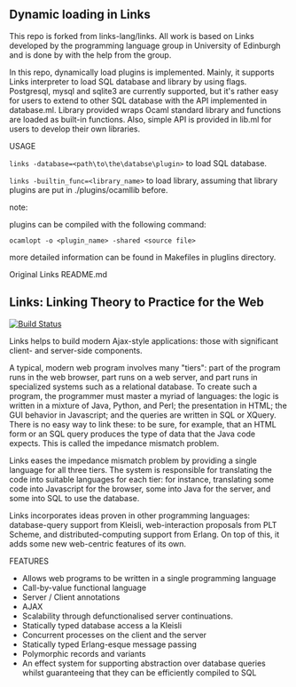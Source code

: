 Dynamic loading in Links
------------------------

This repo is forked from links-lang/links. All work is based on Links developed by the programming language group in University of Edinburgh and is done by with the help from the group.

In this repo, dynamically load plugins is implemented. Mainly, it supports Links interpreter to load SQL database and library by using flags. Postgresql, mysql and sqlite3 are currently supported, but it's rather easy for users to extend to other SQL database with the API implemented in database.ml. Library provided wraps Ocaml standard library and functions are loaded as built-in functions. Also, simple API is provided in lib.ml for users to develop their own libraries.

USAGE

`links -database=<path\to\the\databse\plugin>` to load SQL database.

`links -builtin_func=<library_name>` to load library, assuming that library plugins are put in ./plugins/ocamllib before.

note:   
  
  plugins can be compiled with the following command:
  
  `ocamlopt -o <plugin_name> -shared <source file>`
  
  more detailed information can be found in Makefiles in pluglins directory.


Original Links README.md

Links: Linking Theory to Practice for the Web
---------------------------------------------

[![Build Status](https://travis-ci.org/links-lang/links.svg?branch=sessions)](https://travis-ci.org/links-lang/links)

Links helps to build modern Ajax-style applications: those with
significant client- and server-side components.

A typical, modern web program involves many "tiers": part of the
program runs in the web browser, part runs on a web server, and part
runs in specialized systems such as a relational database. To create
such a program, the programmer must master a myriad of languages: the
logic is written in a mixture of Java, Python, and Perl; the
presentation in HTML; the GUI behavior in Javascript; and the queries
are written in SQL or XQuery. There is no easy way to link these: to
be sure, for example, that an HTML form or an SQL query produces the
type of data that the Java code expects. This is called the impedance
mismatch problem.

Links eases the impedance mismatch problem by providing a single
language for all three tiers. The system is responsible for
translating the code into suitable languages for each tier: for
instance, translating some code into Javascript for the browser, some
into Java for the server, and some into SQL to use the database.

Links incorporates ideas proven in other programming languages:
database-query support from Kleisli, web-interaction proposals from
PLT Scheme, and distributed-computing support from Erlang. On top of
this, it adds some new web-centric features of its own.

FEATURES

 * Allows web programs to be written in a single programming language
 * Call-by-value functional language
 * Server / Client annotations
 * AJAX
 * Scalability through defunctionalised server continuations.
 * Statically typed database access a la Kleisli
 * Concurrent processes on the client and the server
 * Statically typed Erlang-esque message passing
 * Polymorphic records and variants
 * An effect system for supporting abstraction over database queries
whilst guaranteeing that they can be efficiently compiled to SQL
